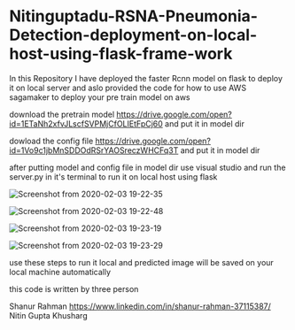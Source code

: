 # Nitinguptadu-RSNA-Pneumonia-Detection-deployment-on-local-host-using-flask-frame-work
In this Repository I have deployed the faster Rcnn model on flask to deploy it on local server and aslo provided the code for how to use AWS sagamaker to deploy your pre train model on aws 


download the pretrain model https://drive.google.com/open?id=1ETaNh2xfvJLscfSVPMjCfOLIEtFpCj60
and put it in model dir 

dowload the config file https://drive.google.com/open?id=1Vo9c1jbMnSDDOdRSrYAOSreczWHCFq3T
and put it in model dir 


after putting model and config file in model dir use visual studio and run the server.py in it's terminal to run it on local host using flask


![Screenshot from 2020-02-03 19-22-35](https://user-images.githubusercontent.com/45600643/73658686-c9b27a80-46ba-11ea-9f26-1e6394e218f7.png)


![Screenshot from 2020-02-03 19-22-48](https://user-images.githubusercontent.com/45600643/73658710-d59e3c80-46ba-11ea-9078-5855244eb7c4.png)

![Screenshot from 2020-02-03 19-23-19](https://user-images.githubusercontent.com/45600643/73658733-e2229500-46ba-11ea-8df8-6d4e38fa11a0.png)

![Screenshot from 2020-02-03 19-23-29](https://user-images.githubusercontent.com/45600643/73658760-ed75c080-46ba-11ea-9096-55643430bfc1.png)



use these steps to run it local and predicted image will be saved on your local machine automatically 


this code is written by three person 

Shanur Rahman https://www.linkedin.com/in/shanur-rahman-37115387/ 
Nitin Gupta 
Khusharg 
